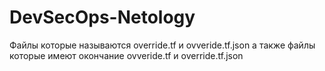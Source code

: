 # DevSecOps-Netology
Файлы которые называются override.tf и ovveride.tf.json а также файлы которые имеют окончание ovveride.tf и override.tf.json
